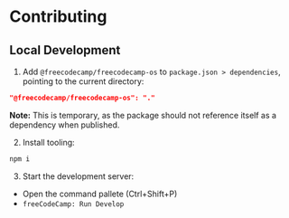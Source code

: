 # Contributing

## Local Development

1. Add `@freecodecamp/freecodecamp-os` to `package.json > dependencies`, pointing to the current directory:

```json
"@freecodecamp/freecodecamp-os": "."
```

**Note:** This is temporary, as the package should not reference itself as a dependency when published.

2. Install tooling:

```bash
npm i
```

3. Start the development server:

- Open the command pallete (Ctrl+Shift+P)
- `freeCodeCamp: Run Develop`
